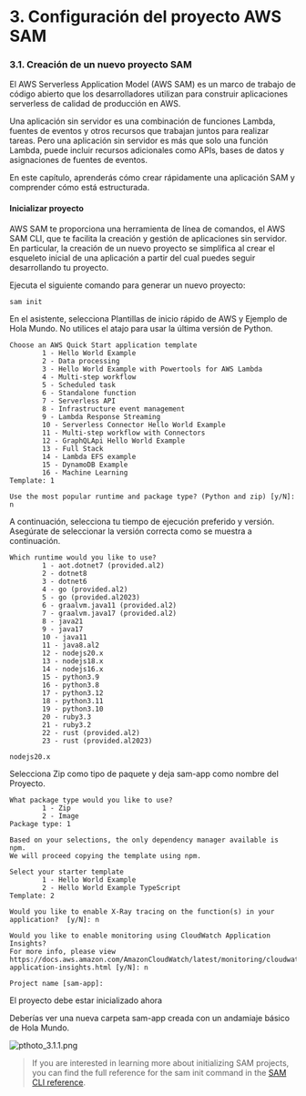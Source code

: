 # 3. Configuración del proyecto AWS SAM

### 3.1. Creación de un nuevo proyecto SAM
El AWS Serverless Application Model (AWS SAM) es un marco de trabajo de código abierto que los desarrolladores utilizan para construir aplicaciones serverless de calidad de producción en AWS.

Una aplicación sin servidor es una combinación de funciones Lambda, fuentes de eventos y otros recursos que trabajan juntos para realizar tareas. Pero una aplicación sin servidor es más que solo una función Lambda, puede incluir recursos adicionales como APIs, bases de datos y asignaciones de fuentes de eventos.

En este capítulo, aprenderás cómo crear rápidamente una aplicación SAM y comprender cómo está estructurada.

#### Inicializar proyecto

AWS SAM te proporciona una herramienta de línea de comandos, el AWS SAM CLI, que te facilita la creación y gestión de aplicaciones sin servidor. En particular, la creación de un nuevo proyecto se simplifica al crear el esqueleto inicial de una aplicación a partir del cual puedes seguir desarrollando tu proyecto.

Ejecuta el siguiente comando para generar un nuevo proyecto:

```shell
sam init
```

En el asistente, selecciona Plantillas de inicio rápido de AWS y Ejemplo de Hola Mundo. No utilices el atajo para usar la última versión de Python.

```
Choose an AWS Quick Start application template
        1 - Hello World Example
        2 - Data processing
        3 - Hello World Example with Powertools for AWS Lambda
        4 - Multi-step workflow
        5 - Scheduled task
        6 - Standalone function
        7 - Serverless API
        8 - Infrastructure event management
        9 - Lambda Response Streaming
        10 - Serverless Connector Hello World Example
        11 - Multi-step workflow with Connectors
        12 - GraphQLApi Hello World Example
        13 - Full Stack
        14 - Lambda EFS example
        15 - DynamoDB Example
        16 - Machine Learning
Template: 1

Use the most popular runtime and package type? (Python and zip) [y/N]: n
```

A continuación, selecciona tu tiempo de ejecución preferido y versión. Asegúrate de seleccionar la versión correcta como se muestra a continuación.

```
Which runtime would you like to use?
        1 - aot.dotnet7 (provided.al2)
        2 - dotnet8
        3 - dotnet6
        4 - go (provided.al2)
        5 - go (provided.al2023)
        6 - graalvm.java11 (provided.al2)
        7 - graalvm.java17 (provided.al2)
        8 - java21
        9 - java17
        10 - java11
        11 - java8.al2
        12 - nodejs20.x
        13 - nodejs18.x
        14 - nodejs16.x
        15 - python3.9
        16 - python3.8
        17 - python3.12
        18 - python3.11
        19 - python3.10
        20 - ruby3.3
        21 - ruby3.2
        22 - rust (provided.al2)
        23 - rust (provided.al2023)
```

```
nodejs20.x
```

Selecciona Zip como tipo de paquete y deja sam-app como nombre del Proyecto.

```
What package type would you like to use?
        1 - Zip
        2 - Image
Package type: 1

Based on your selections, the only dependency manager available is npm.
We will proceed copying the template using npm.

Select your starter template
        1 - Hello World Example
        2 - Hello World Example TypeScript
Template: 2

Would you like to enable X-Ray tracing on the function(s) in your application?  [y/N]: n

Would you like to enable monitoring using CloudWatch Application Insights?
For more info, please view https://docs.aws.amazon.com/AmazonCloudWatch/latest/monitoring/cloudwatch-application-insights.html [y/N]: n

Project name [sam-app]:
```
El proyecto debe estar inicializado ahora

Deberías ver una nueva carpeta sam-app creada con un andamiaje básico de Hola Mundo.

![pthoto_3.1.1.png](pthoto_3.1.1.png)


>If you are interested in learning more about initializing SAM projects, 
you can find the full reference for the sam init command in the [SAM CLI reference](https://docs.aws.amazon.com/serverless-application-model/latest/developerguide/sam-cli-command-reference-sam-init.html).